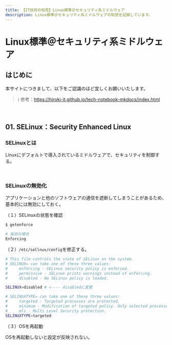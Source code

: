 ```yaml
---
title: 【IT技術の知見】Linux標準＠セキュリティ系ミドルウェア
description: Linux標準＠セキュリティ系ミドルウェアの知見を記録しています。
---
```


# Linux標準＠セキュリティ系ミドルウェア

## はじめに

本サイトにつきまして、以下をご認識のほど宜しくお願いいたします。

> ℹ️ 参考：https://hiroki-it.github.io/tech-notebook-mkdocs/index.html

<br>

## 01. SELinux：Security Enhanced Linux

### SELinuxとは

Linuxにデフォルトで導入されているミドルウェアで、セキュリティを制御する。

<br>

### SELinuxの無効化

アプリケーションと他のソフトウェアの通信を遮断してしまうことがあるため、基本的には無効にしておく。

（１）SELinuxの状態を確認

```bash
$ getenforce

# 有効の場合
Enforcing
```

（２）```/etc/sellnux/config```を修正する。

```bash
# This file controls the state of SELinux on the system.
# SELINUX= can take one of these three values:
#     enforcing - SELinux security policy is enforced.
#     permissive - SELinux prints warnings instead of enforcing.
#     disabled - No SELinux policy is loaded.

SELINUX=disabled # <---- disabledに変更

# SELINUXTYPE= can take one of these three values:
#     targeted - Targeted processes are protected,
#     minimum - Modification of targeted policy. Only selected processes are protected. 
#     mls - Multi Level Security protection.
SELINUXTYPE=targeted
```

（３）OSを再起動

OSを再起動しないと設定が反映されない。

<br>
